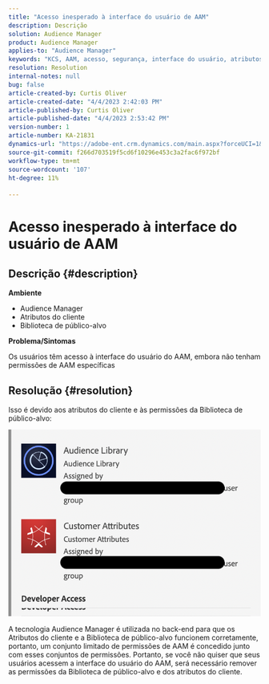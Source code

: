 ```yaml
---
title: "Acesso inesperado à interface do usuário de AAM"
description: Descrição
solution: Audience Manager
product: Audience Manager
applies-to: "Audience Manager"
keywords: "KCS, AAM, acesso, segurança, interface do usuário, atributos do cliente, biblioteca de público-alvo"
resolution: Resolution
internal-notes: null
bug: false
article-created-by: Curtis Oliver
article-created-date: "4/4/2023 2:42:03 PM"
article-published-by: Curtis Oliver
article-published-date: "4/4/2023 2:53:42 PM"
version-number: 1
article-number: KA-21831
dynamics-url: "https://adobe-ent.crm.dynamics.com/main.aspx?forceUCI=1&pagetype=entityrecord&etn=knowledgearticle&id=e9c726db-f6d2-ed11-a7c7-6045bd006b25"
source-git-commit: f266d703519f5cd6f10296e453c3a2fac6f972bf
workflow-type: tm+mt
source-wordcount: '107'
ht-degree: 11%

---
```


# Acesso inesperado à interface do usuário de AAM

## Descrição {#description}


<b>Ambiente</b>

- Audience Manager
- Atributos do cliente
- Biblioteca de público-alvo


<b>Problema/Sintomas</b>



Os usuários têm acesso à interface do usuário do AAM, embora não tenham permissões de AAM específicas


## Resolução {#resolution}


Isso é devido aos atributos do cliente e às permissões da Biblioteca de público-alvo:

![](assets/0f984131-f8d2-ed11-a7c7-6045bd006b25.png)



A tecnologia Audience Manager é utilizada no back-end para que os Atributos do cliente e a Biblioteca de público-alvo funcionem corretamente, portanto, um conjunto limitado de permissões de AAM é concedido junto com esses conjuntos de permissões. Portanto, se você não quiser que seus usuários acessem a interface do usuário do AAM, será necessário remover as permissões da Biblioteca de público-alvo e dos atributos do cliente.
